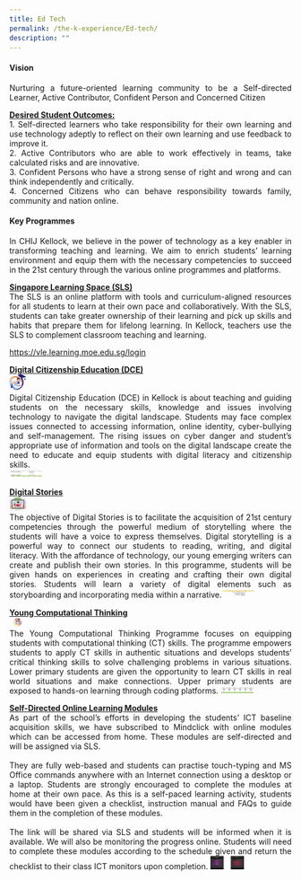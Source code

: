 ```yaml
---
title: Ed Tech
permalink: /the-k-experience/Ed-tech/
description: ""
---
```

<h4>Vision</h4> 
<p align="justify">Nurturing a future-oriented learning community to be a Self-directed Learner, Active Contributor, Confident Person and Concerned Citizen</p>
<p align="justify"><strong><u>Desired Student Outcomes:</u></strong><br>  
1. Self-directed learners who take responsibility for their own learning and use technology adeptly to reflect on their own learning and use feedback to improve it.<br>  
2. Active Contributors who are able to work effectively in teams, take calculated risks and are innovative.<br>  
3. Confident Persons who have a strong sense of right and wrong and can think independently and critically.<br>  
4. Concerned Citizens who can behave responsibility towards family, community and nation online.</p>
<h4>Key Programmes</h4>
<p align="justify">In CHIJ Kellock, we believe in the power of technology as a key enabler in transforming teaching and learning. We aim to enrich students’ learning environment and equip them with the necessary competencies to succeed in the 21st century through the various online programmes and platforms.</p>
<p align="justify"><strong><u>Singapore Learning Space (SLS)</u></strong><br>  
The SLS is an online platform with tools and curriculum-aligned resources for all students to learn at their own pace and collaboratively. With the SLS, students can take greater ownership of their learning and pick up skills and habits that prepare them for lifelong learning. In Kellock, teachers use the SLS to complement classroom teaching and learning.</p>
<a href="https://vle.learning.moe.edu.sg/login">https://vle.learning.moe.edu.sg/login</a>
<p align="justify"><strong><u>Digital Citizenship Education (DCE)</u></strong><br>  
	<img src="/images/2023/EdTech/ET_1.png" width="30"><br>  
Digital Citizenship Education (DCE) in Kellock is about teaching and guiding students on the necessary skills, knowledge and issues involving technology to navigate the digital landscape. Students may face complex issues connected to accessing information, online identity, cyber-bullying and self-management. The rising issues on cyber danger and student’s appropriate use of information and tools on the digital landscape create the need to educate and equip students with digital literacy and citizenship skills.<br>
	<img src="/images/2023/EdTech/ET_2.png" width="60"></p>
<p align="justify"><strong><u>Digital Stories</u></strong><br>  
	<img src="/images/2023/EdTech/ET_3.png" width="30"><br>
The objective of Digital Stories is to facilitate the acquisition of 21st century competencies through the powerful medium of storytelling where the students will have a voice to express themselves. Digital storytelling is a powerful way to connect our students to reading, writing, and digital literacy. With the affordance of technology, our young emerging writers can create and publish their own stories. In this programme, students will be given hands on experiences in creating and crafting their own digital stories. Students will learn a variety of digital elements such as storyboarding and incorporating media within a narrative.<img src="/images/2023/EdTech/ET_4.png" width="60"></p>
<p align="justify"><strong><u>Young Computational Thinking</u></strong><br>  
	<img src="/images/2023/EdTech/ET_5.png" width="30"><br>
The Young Computational Thinking Programme focuses on equipping students with computational thinking (CT) skills. The programme empowers students to apply CT skills in authentic situations and develops students’ critical thinking skills to solve challenging problems in various situations. Lower primary students are given the opportunity to learn CT skills in real world situations and make connections. Upper primary students are exposed to hands-on learning through coding platforms.
<img src="/images/2023/EdTech/ET_6.png" width="60">
</p>
<p align="justify"><strong><u>Self-Directed Online Learning Modules </u></strong><br>  
As part of the school’s efforts in developing the students’ ICT baseline acquisition skills, we have subscribed to Mindclick with online modules which can be accessed  from home. These modules are self-directed and will be assigned via SLS.<br> <br>   
They are fully web-based and students can practise touch-typing and MS Office commands anywhere with an Internet connection using a desktop or a laptop. Students are strongly encouraged to complete the modules at home at their own pace. As this is a self-paced learning activity, students would have been given a checklist, instruction manual and FAQs to guide them in the completion of these modules.<br>  <br>  
The link will be shared via SLS and students will be informed when it is available. We will also be monitoring the progress online. Students will need to complete these modules according to the schedule given and return the checklist to their class  ICT monitors upon completion.
<img src="/images/2023/EdTech/ET_9.jpg" width="60">
	
</p>